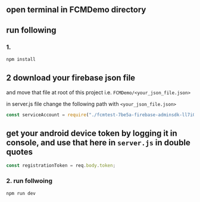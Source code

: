 ## open terminal in FCMDemo directory

## run following

### 1.

```bash
npm install
```

## 2 download your firebase json file

and move that file at root of this project i.e. `FCMDemo/<your_json_file.json>`

in server.js file change the following path with `<your_json_file.json>`

```js
const serviceAccount = require("./fcmtest-7be5a-firebase-adminsdk-ll7i0-4214f79128.json");
```

## get your android device token by logging it in console, and use that here in `server.js` in double quotes

```js
const registrationToken = req.body.token;
```

### 2. run follwoing

```bash
npm run dev
```
